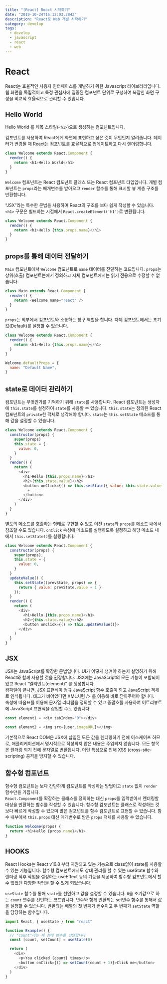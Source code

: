 ```yaml
---
title: "[React] React 시작하기"
date: "2019-10-24T16:12:03.284Z"
description: "React로 Web 개발 시작하기"
category: develop
tags:
  - develop
  - javascript
  - react
  - web
---
```


# React

React는 효율적인 사용자 인터페이스를 개발하기 위한 Javascript 라이브러리입니다. 웹 화면을 독립적이고 특정 관심사에 집중된 컴포넌트 단위로 구성하여 복잡한 화면 구성을 비교적 효율적으로 관리할 수 있습니다.

## Hello World

Hello World 를 제목 스타일(`<h1>`)으로 생성하는 컴포넌트입니다.

컴포넌트를 사용하여 React에게 화면에 표현하고 싶은 것이 무엇인지 알려줍니다.
데이터가 변경될 때 React는 컴포넌트를 효율적으로 업데이트하고 다시 렌더링합니다.

```javascript
class Welcome extends React.Component {
  render() {
    return <h1>Hello World</h1>
  }
}
```

`Welcome` 컴포넌트는 React 컴포넌트 클래스 또는 React 컴포넌트 타입입니다.
개별 컴포넌트는 `props`라는 매개변수를 받아오고 `render` 함수를 통해 표시할 뷰 계층 구조를 반환합니다.

“JSX”라는 특수한 문법을 사용하여 React의 구조를 보다 쉽게 작성할 수 있습니다.
`<h1>` 구문은 빌드하는 시점에서 `React.createElement('h1')`로 변환됩니다.

```javascript
class Welcome extends React.Component {
  render() {
    return <h1>Hello {this.props.name}</h1>
  }
}
```

## props를 통해 데이터 전달하기

`Main` 컴포넌트에서 `Welcome` 컴포넌트로 `name` 데이터를 전달하는 코드입니다.
`props`는 상위(호출) 컴포넌트는에서 정의하고 자체 컴포넌트에서는 읽기 전용으로 수정할 수 없습니다.

```javascript
class Main extends React.Component {
  render() {
    return <Welcome name="react" />
  }
}
```

`props`는 외부에서 컴포넌트와 소통하는 창구 역할을 합니다. 자체 컴포넌트에서는 초기값(Default)를 설정할 수 있습니다.

```javascript
class Welcome extends React.Component {
  render() {
    return <h1>Hello {this.props.name}</h1>
  }
}

Welcome.defaultProps = {
  name: "Default Name",
}
```

## state로 데이터 관리하기

컴포넌트는 무엇인가를 기억하기 위해 `state`를 사용합니다.
React 컴포넌트는 생성자에 `this.state`를 설정하여 `state`를 사용할 수 있습니다.
`this.state`는 정의된 React 컴포넌트의 `private`한 객체로 생각해야 합니다.
`state`는 `this.setState` 메소드를 통해 값을 설정할 수 있습니다.

```javascript
class Welcome extends React.Component {
  constructor(props) {
    super(props)
    this.state = {
      value: 0,
    }
  }
  render() {
    return (
      <div>
        <h1>Hello {this.props.name}</h1>
        <h2>{this.state.value}</h2>
        <button onClick={() => this.setState({ value: this.state.value + 1 })}>
          +
        </button>
      </div>
    )
  }
}
```

별도의 메소드를 호출하는 형태로 구현할 수 있고 이전 `state`와 `props`를 메소드 내에서 참조할 수도 있습니다.
`onClick` 속성에 메소드를 실행하도록 설정하고 해당 메소드 내에서 `this.setState()`를 실행합니다.

```javascript
class Welcome extends React.Component {
  constructor(props) {
    super(props);
    this.state = {
      value: 0,
    }
  }
  updateValue() {
    this.setState((prevState, props) => {
      return { value: prevState.value + 1 }
    });
  }
  render() {
    return (
      <div>
        <h1>Hello {this.props.name}</h1>
        <h2>{this.state.value}</h2>
        <button onClick={() => this.updateValue()}>
      </div>
    )
  }
}
```

## JSX

JSX는 JavaScript를 확장한 문법입니다. UI가 어떻게 생겨야 하는지 설명하기 위해 React와 함께 사용할 것을 권장합니다.
JSX에는 JavaScript의 모든 기능이 포함되어 있고 React “엘리먼트(element)” 를 생성합니다.  
컴파일이 끝나면, JSX 표현식이 정규 JavaScript 함수 호출이 되고 JavaScript 객체로 인식됩니다. 태그가 비어있다면 XML처럼 /> 를 이용해 바로 닫아주어야 합니다.  
속성에 따옴표를 이용해 문자열 리터럴을 정의할 수 있고 중괄호를 사용하여 어트리뷰트에 JavaScript 표현식을 삽입할 수도 있습니다.

```javascript
const element1 = <div tabIndex="0"></div>

const element2 = <img src={user.imageURL}></img>
```

기본적으로 React DOM은 JSX에 삽입된 모든 값을 렌더링하기 전에 이스케이프 하므로, 애플리케이션에서 명시적으로 작성되지 않은 내용은 주입되지 않습니다.
모든 항목은 렌더링 되기 전에 문자열로 변환됩니다. 이런 특성으로 인해 XSS (cross-site-scripting) 공격을 방지할 수 있습니다.

## 함수형 컴포넌트

함수형 컴포넌트는 보다 간단하게 컴포넌트를 작성하는 방법이고 `state` 없이 `render` 함수만을 가집니다.  
`React.Component`를 확장하는 클래스를 정의하는 대신 `props`를 입력받아서 렌더링할 대상을 반환하는 함수를 작성할 수 있습니다.
함수형 컴포넌트는 클래스로 작성하는 것보다 빠르게 작성할 수 있으며 많은 컴포넌트를 함수 컴포넌트로 표현할 수 있습니다.
함수 내부에서 `this.props` 대신 매개변수로 받은 `props` 객체를 사용할 수 있습니다.

```javascript
function Welcome(props) {
  return <h1>Hello {props.name}</h1>
}
```

## HOOKS

React Hooks는 React v16.8 부터 지원되고 있는 기능으로 class없이 state를 사용할 수 있는 기능입니다. 함수형 컴포넌트에서도 상태 관리를 할 수 있는 useState 함수와 렌더링 직후 작업을 설정하는 useEffect 등의 기능을 제공하여 함수형 컴포넌트에서 할 수 없었던 다양한 작업을 할 수 있게 되었습니다.

`useState` 함수를 통해 `state`를 선언하고 값을 설정할 수 있습니다. `0`을 초기값으로 하는 `count` 변수를 선언하는 코드입니다. 변수와 함게 반환되는 set변수 함수를 통해서 값을 설정할 수 있습니다. 반환되는 배열의 첫 번째가 변수이고 두 번째가 `setState` 역할을 담당하는 함수입니다.

```javascript
import React, { useState } from "react"

function Example() {
  // "count"라는 새 상태 변수를 선언합니다
  const [count, setCount] = useState(0)

  return (
    <div>
      <p>You clicked {count} times</p>
      <button onClick={() => setCount(count + 1)}>Click me</button>
    </div>
  )
}
```
